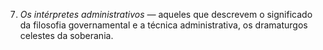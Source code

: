 ﻿7. *Os intérpretes administrativos —* aqueles que descrevem o significado da filosofia governamental e a técnica administrativa, os dramaturgos celestes da soberania.